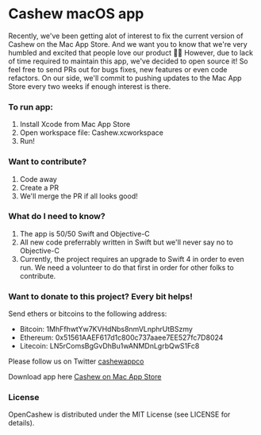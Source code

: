 # Cashew macOS app

Recently, we've been getting alot of interest to fix the current version of Cashew on the Mac App Store. And we want you to know that we're very humbled and excited that people love our product 🙏🏼 However, due to lack of time required to maintain this app, we've decided to open source it! So feel free to send PRs out for bugs fixes, new features or even code refactors. On our side, we'll commit to pushing updates to the Mac App Store every two weeks if enough interest is there. 

### To run app:
1. Install Xcode from Mac App Store
2. Open workspace file: Cashew.xcworkspace
3. Run!

### Want to contribute?
1. Code away
2. Create a PR
3. We'll merge the PR if all looks good!

### What do I need to know?
1. The app is 50/50 Swift and Objective-C
2. All new code preferrably written in Swift but we'll never say no to Objective-C
3. Currently, the project requires an upgrade to Swift 4 in order to even run. We need a volunteer to do that first in order for other folks to contribute.


### Want to donate to this project? Every bit helps!
Send ethers or bitcoins to the following address:

- Bitcoin: 1MhFfhwtYw7KVHdNbs8nmVLnphrUtBSzmy
- Ethereum: 0x51561AAEF617d1c800c737aaee7EE527fc7D8024
- Litecoin: LN5rComsBgGvDhBu1wANMDnLgrbQwS1Fc8

Please follow us on Twitter <a href="http://twitter.com/cashewappco">cashewappco</a>

Download app here <a href="https://itunes.apple.com/us/app/cashew/id1126100185?mt=12">Cashew on Mac App Store</a>

### License

OpenCashew is distributed under the MIT License (see LICENSE for details).
